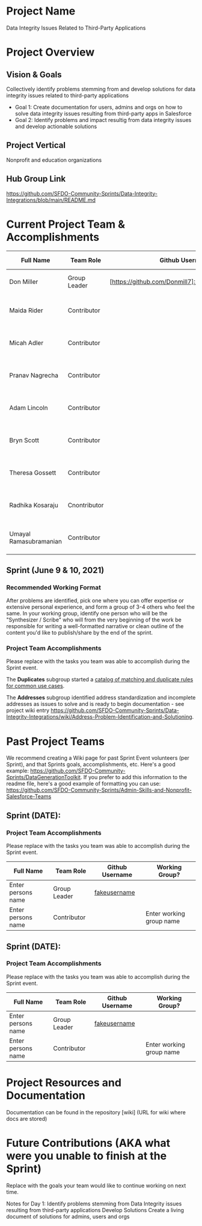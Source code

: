 # Project Name
Data Integrity Issues Related to Third-Party Applications

# Project Overview
## Vision & Goals
Collectively identify problems stemming from and develop solutions for data integrity issues related to third-party applications
* Goal 1: Create documentation for users, admins and orgs on how to solve data integrity issues resulting from third-party apps in Salesforce
* Goal 2: Identify problems and impact resultig from data integrity issues and develop actionable solutions

## Project Vertical
Nonprofit and education organizations

## Hub Group Link
https://github.com/SFDO-Community-Sprints/Data-Integrity-Integrations/blob/main/README.md

# Current Project Team & Accomplishments

Full Name            | Team Role     | Github Username                                    | Working Group? 
------------         | ------------- | -------------                                      |-------------   
Don Miller   | Group Leader  | [https://github.com/Donmill7]://github.com/Donmill7)    | Data Integrity Integrations
Maida Rider   | Contributor   |                                                    | Data Integrity Integrations: Duplicates
Micah Adler   | Contributor   |                                                    | Data Integrity Integrations: Duplicates
Pranav Nagrecha   | Contributor   |                                                    | Data Integrity Integrations: Duplicates
Adam Lincoln   | Contributor   |                                                    | Data Integrity Integrations: Duplicates
Bryn Scott | Contributor    |                                                        |Data Integrity Integrations: Addresses
Theresa Gossett  |Contributor|                                                        |Data Integrity Integrations: Addresses
Radhika Kosaraju   |Cnontributor|                                                     |Data Integrity Integrations: Addresses
Umayal Ramasubramanian  |Contributor|                                                 |Data Integrity Integrations: Addresses  

## Sprint (June 9 & 10, 2021)

### Recommended Working Format

After problems are identified, pick one where you can offer expertise or extensive personal experience, and form a group of 3-4 others who feel the same. In your working group, identify one person who will be the "Synthesizer / Scribe" who will from the very beginning of the work be responsible for writing a well-formatted narrative or clean outline of the content you'd like to publish/share by the end of the sprint. 

### Project Team Accomplishments
Please replace with the tasks you team was able to accomplish during the Sprint event.

The __Duplicates__ subgroup started a [catalog of matching and duplicate rules for common use cases](doc/SampleDuplicateRules.md).

The __Addresses__ subgroup identified address standardization and incomplete addresses as issues to solve and is ready to begin documentation - see project wiki entry https://github.com/SFDO-Community-Sprints/Data-Integrity-Integrations/wiki/Address-Problem-Identification-and-Solutioning. 

# Past Project Teams
We recommend creating a Wiki page for past Sprint Event volunteers (per Sprint), and that Sprints goals, accomplishments, etc. Here's a good example: https://github.com/SFDO-Community-Sprints/DataGenerationToolkit. If you prefer to add this information to the readme file, here's a good example of formatting you can use: https://github.com/SFDO-Community-Sprints/Admin-Skills-and-Nonprofit-Salesforce-Teams

## Sprint (DATE):

### Project Team Accomplishments
Please replace with the tasks you team was able to accomplish during the Sprint event.

Full Name            | Team Role     | Github Username                                    | Working Group? 
------------         | ------------- | -------------                                      |-------------   
Enter persons name   | Group Leader  | [fakeusername](https://github.com/fakeusername)    | 
Enter persons name   | Contributor   |                                                    | Enter working group name

## Sprint (DATE):

### Project Team Accomplishments
Please replace with the tasks you team was able to accomplish during the Sprint event.

Full Name            | Team Role     | Github Username                                    | Working Group? 
------------         | ------------- | -------------                                      |-------------   
Enter persons name   | Group Leader  | [fakeusername](https://github.com/fakeusername)    | 
Enter persons name   | Contributor   |                                                    | Enter working group name


# Project Resources and Documentation
Documentation can be found in the repository [wiki] (URL for wiki where docs are stored)

# Future Contributions (AKA what were you unable to finish at the Sprint)
Replace with the goals your team would like to continue working on next time.
  
Notes for Day 1:
Identify problems stemming from Data Integrity issues resulting from third-party applications
Develop Solutions
Create a living document of solutions for admins, users and orgs  

